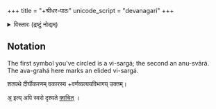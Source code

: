 +++
title = "+श्रीधर-पाठः"
unicode_script = "devanagari"
+++

<details><summary>विस्तारः (द्रष्टुं नोद्यम्)</summary>

- [१९४० gangAviShNu, laxmIvenkaTeshvar steam press](https://archive.org/details/satapatha_bahmanam_with_sayana_bhashya__harisvami_bhashya_ed._vamsidhara_sastri_1940_gangavishnu)
- 1990 nAg [Arch](https://archive.org/search?query=Satapatha+Brahmanam+Sayana)
  - [1](https://archive.org/details/satapatha-brahmana-part-i/page/n69/mode/1up)
</details>


## Notation
The first symbol you've circled is a vi-sargá; the second an anu-svārá.   
The ava-grahá here marks an elided vi-sargá. 

शतपथे दीर्घीकरणम् वकारस्य +वर्णव्यत्ययविभागय् उक्तम्।

अ᳟ इत्य् अपि स्वरो दृश्यते [क्वचित्](https://archive.org/details/satapatha_bahmanam_with_sayana_bhashya__harisvami_bhashya_ed._vamsidhara_sastri_1940_gangavishnu/Satapatha%20Bahmanam%20with%20Sayana%20Bhashya%20%26%20Harisvami%20Bhashya%20Part%201%20-%20Vamsidhara%20Sastri%201940%20%28Gangavishnu%29/page/n141/mode/1up?view=theater) ।